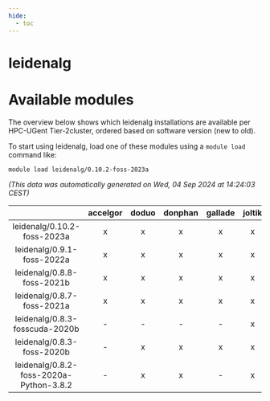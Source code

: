 ```yaml
---
hide:
  - toc
---
```


leidenalg
=========

# Available modules


The overview below shows which leidenalg installations are available per HPC-UGent Tier-2cluster, ordered based on software version (new to old).

To start using leidenalg, load one of these modules using a `module load` command like:

```shell
module load leidenalg/0.10.2-foss-2023a
```

*(This data was automatically generated on Wed, 04 Sep 2024 at 14:24:03 CEST)*  

| |accelgor|doduo|donphan|gallade|joltik|shinx|skitty|
| :---: | :---: | :---: | :---: | :---: | :---: | :---: | :---: |
|leidenalg/0.10.2-foss-2023a|x|x|x|x|x|x|x|
|leidenalg/0.9.1-foss-2022a|x|x|x|x|x|x|x|
|leidenalg/0.8.8-foss-2021b|x|x|x|x|x|-|x|
|leidenalg/0.8.7-foss-2021a|x|x|x|x|x|-|x|
|leidenalg/0.8.3-fosscuda-2020b|-|-|-|-|x|-|-|
|leidenalg/0.8.3-foss-2020b|-|x|x|x|x|-|x|
|leidenalg/0.8.2-foss-2020a-Python-3.8.2|-|x|x|-|x|-|x|
